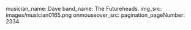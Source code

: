 musician_name: Dave
band_name: The Futureheads.
img_src: images/musician0165.png
onmouseover_src: 
pagination_pageNumber: 2334